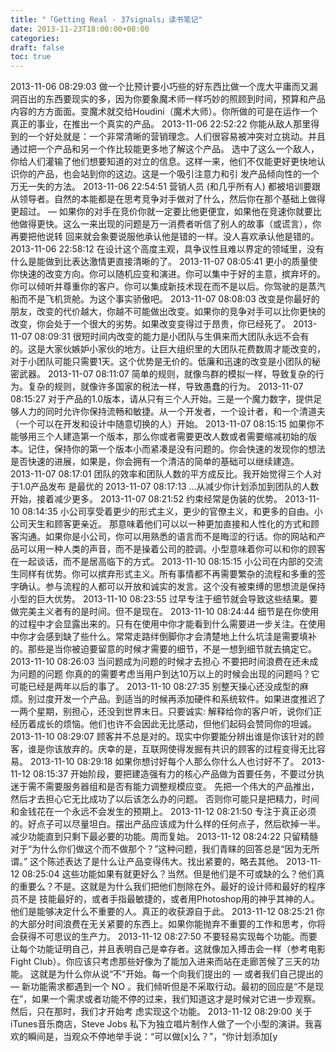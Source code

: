 ```yaml
---
title: "「Getting Real - 37signals」读书笔记"
date: 2013-11-23T18:00:00+08:00
categories: 
draft: false
toc: true
---
```


2013-11-06 08:29:03 做一个比预计要小巧些的好东西比做一个庞大平庸而又漏洞百出的东西要现实的多，因为你要象魔术师一样巧妙的照顾到时间，预算和产品内容的方方面面。变魔术就交给Houdini（魔术大师）。你所做的可是在运作一个真正的事业，在推出一个真实的产品。 2013-11-06 22:52:22 你能从敌人那里得到的一个好处就是：一个非常清晰的营销理念。人们很容易被冲突对立挑动。并且通过把一个产品和另一个作比较能更多地了解这个产品。 选中了这么一个敌人，你给人们灌输了他们想要知道的对立的信息。这样一来，他们不仅能更好更快地认识你的产品，也会站到你的这边。这是一个吸引注意力和引 发产品倾向性的一个万无一失的方法。 2013-11-06 22:54:51 营销人员 (和几乎所有人) 都被培训要跟从领导者。自然的本能都是在思考竞争对手做对了什么，然后你在那个基础上做得更超过。 — 如果你的对手在竞价你就一定要比他更便宜，如果他在竞速你就要比他做得更快。这么一来出现的问题是万一消费者听信了别人的故事（或谎言），你再要把他说转 回来就会象要说服他承认他是错的一样。没人喜欢承认他是错的。 2013-11-06 22:58:12 在设计这个高度主观，具争议性且难以界定的领域里，没有什么是能做到比表达激情更直接清晰的了。 2013-11-07 08:05:41 更小的质量使你快速的改变方向。你可以随机应变和演进。你可以集中于好的主意，摈弃坏的。你可以倾听并尊重你的客户。你可以集成新技术现在而不是以后。你驾驶的是蒸汽船而不是飞机货舱。为这个事实骄傲吧。 2013-11-07 08:08:03 改变是你最好的朋友，改变的代价越大，你越不可能做出改变。如果你的竞争对手可以比你更快的改变，你会处于一个很大的劣势。如果改变变得过于昂贵，你已经死了。 2013-11-07 08:09:31 很短时间内改变的能力是小团队与生俱来而大团队永远不会有的。这是大家伙嫉妒小家伙的地方。让巨大组织里的大团队花费数周才能改变的，对于小团队可能只需要1天。这个优势是无价的。低廉和迅速的改变是小团队的秘密武器。 2013-11-07 08:11:07 简单的规则，就像鸟群的模拟一样，导致复杂的行为。复杂的规则，就像许多国家的税法一样，导致愚蠢的行为。 2013-11-07 08:15:27 对于产品的1.0版本，请从只有三个人开始。三是一个魔力数字，提供足够人力的同时允许你保持流畅和敏捷。从一个开发者，一个设计者，和一个清道夫（一个可以在开发和设计中随意切换的人）开始。 2013-11-07 08:15:15 如果你不能够用三个人建造第一个版本，那么你或者需要更改人数或者需要缩减初始的版本。记住，保持你的第一个版本小而紧凑是没有问题的。你会快速的发现你的想法是否快速的进展，如果是，你会拥有一个清洁的简单的基础可以继续建造。 2013-11-07 08:17:01 团队的效率和团队人数的平方成反比。我开始觉得三个人对于1.0产品发布 是最优的 2013-11-07 08:17:13 ...从减少你计划添加到团队的人数开始，接着减少更多。 2013-11-07 08:21:52 约束经常是伪装的优势。 2013-11-10 08:14:35 小公司享受着更少的形式主义，更少的官僚主义，和更多的自由。小公司天生和顾客更亲近。 那意味着他们可以以一种更加直接和人性化的方式和顾客沟通。如果你是小公司，你可以用熟悉的语言而不是晦涩的行话。你的网站和产品可以用一种人类的声音，而不是操着公司的腔调。小型意味着你可以和你的顾客在一起谈话，而不是居高临下的方式。 2013-11-10 08:15:15 小公司在内部的交流生同样有优势。你可以摈弃形式主义。所有事情都不再需要繁杂的流程和多重的签字确认。参与流程的人都可以开放和诚实的发言。这个没有被束缚的思想流是保持小型的巨大优势。 2013-11-10 08:23:55 过早专注于细节就会导致这些结果。要做完美主义者有的是时间。但不是现在。 2013-11-10 08:24:44 细节是在你使用的过程中才会显露出来的。只有在使用中你才能看到什么需要进一步关注。在使用中你才会感到缺了些什么。常常走路绊倒脚你才会清楚地上什么坑洼是需要填补的。那些是当你被迫要留意的时候才需要的细节，不是一想到细节就去搞定它。 2013-11-10 08:26:03 当问题成为问题的时候才去担心 不要把时间浪费在还未成为问题的问题 你真的的需要考虑当用户到达10万以上的时候会出现的问题吗？它可能已经是两年以后的事了。 2013-11-10 08:27:35 别整天操心还没成型的麻烦。别过度开发一个产品。到适当的时候再添加硬件和系统软件。如果进度推迟了一两个星期，别担心，还没到世界末日。只要诚实: 解释给你的客户听，说你们正经历着成长的烦恼。他们也许不会因此无比感动，但他们起码会赞同你的坦诚。 2013-11-10 08:29:07 顾客并不总是对的。现实中你要能分辨出谁是你该针对的顾客，谁是你该放弃的。庆幸的是，互联网使得发掘有共识的顾客的过程变得无比容易。 2013-11-10 08:29:18 如果你想讨好每个人那么你什么人也讨好不了。 2013-11-12 08:15:37 开始阶段，要把建造强有力的核心产品做为首要任务，不要过分执迷于需不需要服务器组和是否有能力调整规模应变。 先把一个伟大的产品推出，然后才去担心它无比成功了以后该怎么办的问题。 否则你可能只是把精力，时间和金钱花在一个永远不会发生的预期上。 2013-11-12 08:21:50 专注于真正必须的。好点子可以尽量坦白。摆出产品应该成为什么样的任何点子，然后砍掉一半。减少功能直到只剩下最必要的功能。周而复始。 2013-11-12 08:24:22 只留精髓 对于“为什么你们做这个而不做那个？”这种问题，我们青睐的回答总是“因为无所谓。” 这个陈述表达了是什么让产品变得伟大。找出紧要的，略去其他。 2013-11-12 08:25:04 这些功能如果有就更好么？当然。但是他们是不可或缺的么？他们真的重要么？不是。这就是为什么我们把他们刨除在外。最好的设计师和最好的程序员不是 技能最好的，或者手指最敏捷的，或者用Photoshop用的神乎其神的人。他们是能够决定什么不重要的人。真正的收获源自于此。 2013-11-12 08:25:21 你的大部分时间浪费在无关紧要的东西上。如果你能抛弃不重要的工作和思考，你将会获得不可思议的生产力。 2013-11-12 08:27:50 不要轻易实现每个功能。而要让每个功能证明自己，并且表明自己是幸存者。这就像加入搏击会一样（参考电影 Fight Club）。你应该只考虑那些好像为了能加入进来而站在走廊苦候了三天的功能。 这就是为什么你从说“不”开始。每一个向我们提出的 — 或者我们自己提出的 — 新功能需求都遇到一个 NO 。我们倾听但是不采取行动。最初的回应是“不是现在”，如果一个需求或者功能不停的过来，我们知道这才是时候对它进一步观察。然后，只在那时，我们才开始考 虑实现这个功能。 2013-11-12 08:29:00 关于iTunes音乐商店，Steve Jobs 私下为独立唱片制作人做了一个小型的演讲。我喜欢的瞬间是，当观众不停地举手说：“可以做[x]么？”，“你计划添加[y